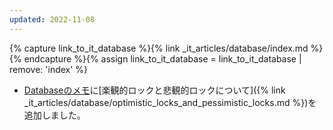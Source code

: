 ```yaml
---
updated: 2022-11-08
---
```

{% capture link_to_it_database %}{% link _it_articles/database/index.md %}{% endcapture %}{% assign link_to_it_database = link_to_it_database | remove: 'index' %}

- [Databaseのメモ]({{link_to_it_database}})に[楽観的ロックと悲観的ロックについて]({% link _it_articles/database/optimistic_locks_and_pessimistic_locks.md %})を追加しました。